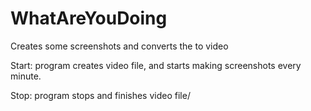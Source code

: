 # WhatAreYouDoing
Creates some screenshots and converts the to video

Start: program creates video file, and starts making screenshots every minute.

Stop: program stops and finishes video file/
